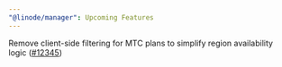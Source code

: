 ```yaml
---
"@linode/manager": Upcoming Features
---
```


Remove client-side filtering for MTC plans to simplify region availability logic ([#12345](https://github.com/linode/manager/pull/12345))
